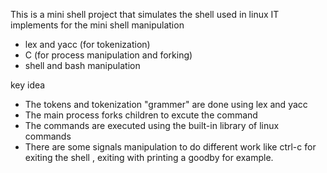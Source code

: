 This is a mini shell project that simulates the shell used in linux 
IT implements for the mini shell manipulation 
* lex and yacc (for tokenization)
* C (for process manipulation and forking)
* shell and bash manipulation

key idea 
* The tokens and tokenization "grammer" are done using lex and yacc
* The main process forks children to excute the command
* The commands are executed using the built-in library of linux commands
* There are some signals manipulation to do different work like ctrl-c for exiting the shell , exiting with printing a goodby for example.

